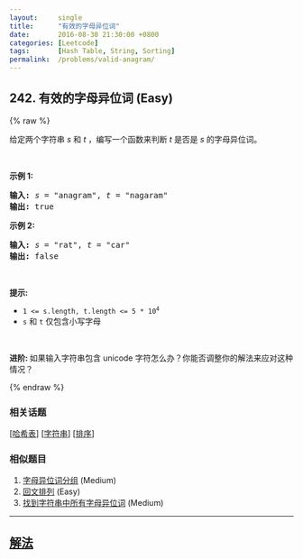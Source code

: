 ```yaml
---
layout:     single
title:      "有效的字母异位词"
date:       2016-08-30 21:30:00 +0800
categories: [Leetcode]
tags:       [Hash Table, String, Sorting]
permalink:  /problems/valid-anagram/
---
```


## 242. 有效的字母异位词 (Easy)

{% raw %}

<p>给定两个字符串 <em>s</em> 和 <em>t</em> ，编写一个函数来判断 <em>t</em> 是否是 <em>s</em> 的字母异位词。</p>

<p> </p>

<p><strong>示例 1:</strong></p>

<pre>
<strong>输入:</strong> <em>s</em> = "anagram", <em>t</em> = "nagaram"
<strong>输出:</strong> true
</pre>

<p><strong>示例 2:</strong></p>

<pre>
<strong>输入:</strong> <em>s</em> = "rat", <em>t</em> = "car"
<strong>输出: </strong>false</pre>

<p> </p>

<p><strong>提示:</strong></p>

<ul>
	<li><code>1 <= s.length, t.length <= 5 * 10<sup>4</sup></code></li>
	<li><code>s</code> 和 <code>t</code> 仅包含小写字母</li>
</ul>

<p> </p>

<p><strong>进阶: </strong>如果输入字符串包含 unicode 字符怎么办？你能否调整你的解法来应对这种情况？</p>

{% endraw %}

### 相关话题
  [[哈希表](https://github.com/openset/leetcode/tree/master/tag/hash-table/README.md)]
  [[字符串](https://github.com/openset/leetcode/tree/master/tag/string/README.md)]
  [[排序](https://github.com/openset/leetcode/tree/master/tag/sorting/README.md)]

### 相似题目
  1. [字母异位词分组](/problems/group-anagrams) (Medium)
  1. [回文排列](/problems/palindrome-permutation) (Easy)
  1. [找到字符串中所有字母异位词](/problems/find-all-anagrams-in-a-string) (Medium)

---

## [解法](https://github.com/openset/leetcode/tree/master/problems/valid-anagram)
